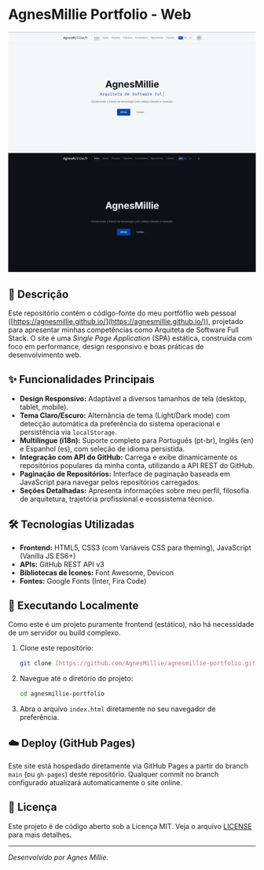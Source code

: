 # AgnesMillie Portfolio - Web

![Portfolio Screenshot Light](assets/images/image1.png) 
![Portfolio Screenshot Dark](assets/images/image2.png) 

## 📑 Descrição

Este repositório contém o código-fonte do meu portfóflio web pessoal ([https://agnesmillie.github.io/](https://agnesmillie.github.io/)), projetado para apresentar minhas competências como Arquiteta de Software Full Stack. O site é uma *Single Page Application* (SPA) estática, construída com foco em performance, design responsivo e boas práticas de desenvolvimento web.

## ✨ Funcionalidades Principais

* **Design Responsivo:** Adaptável a diversos tamanhos de tela (desktop, tablet, mobile).
* **Tema Claro/Escuro:** Alternância de tema (Light/Dark mode) com detecção automática da preferência do sistema operacional e persistência via `localStorage`.
* **Multilíngue (i18n):** Suporte completo para Português (pt-br), Inglês (en) e Espanhol (es), com seleção de idioma persistida.
* **Integração com API do GitHub:** Carrega e exibe dinamicamente os repositórios populares da minha conta, utilizando a API REST do GitHub.
* **Paginação de Repositórios:** Interface de paginação baseada em JavaScript para navegar pelos repositórios carregados.
* **Seções Detalhadas:** Apresenta informações sobre meu perfil, filosofia de arquitetura, trajetória profissional e ecossistema técnico.

## 🛠️ Tecnologias Utilizadas

* **Frontend:** HTML5, CSS3 (com Variáveis CSS para theming), JavaScript (Vanilla JS ES6+)
* **APIs:** GitHub REST API v3
* **Bibliotecas de Ícones:** Font Awesome, Devicon
* **Fontes:** Google Fonts (Inter, Fira Code)

## 🚀 Executando Localmente

Como este é um projeto puramente frontend (estático), não há necessidade de um servidor ou build complexo.

1.  Clone este repositório:
    ```bash
    git clone [https://github.com/AgnesMillie/agnesmillie-portfolio.git](https://github.com/AgnesMillie/agnesmillie-portfolio.git)
    ```
2.  Navegue até o diretório do projeto:
    ```bash
    cd agnesmillie-portfolio
    ```
3.  Abra o arquivo `index.html` diretamente no seu navegador de preferência.

## ☁️ Deploy (GitHub Pages)

Este site está hospedado diretamente via GitHub Pages a partir do branch `main` (ou `gh-pages`) deste repositório. Qualquer commit no branch configurado atualizará automaticamente o site online.

## 📄 Licença

Este projeto é de código aberto sob a Licença MIT. Veja o arquivo [LICENSE](LICENSE) para mais detalhes.

---

*Desenvolvido por Agnes Millie.*